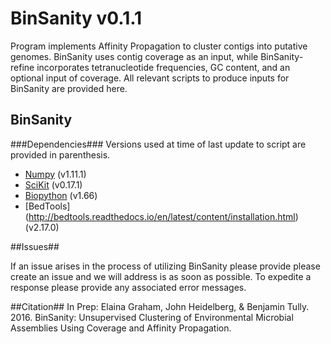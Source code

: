 # BinSanity v0.1.1

Program implements Affinity Propagation to cluster contigs into putative genomes. BinSanity uses contig coverage as an input, while BinSanity-refine incorporates tetranucleotide frequencies, GC content, and an optional input of coverage. All relevant scripts to produce inputs for BinSanity are provided here.

##  BinSanity ##
###Dependencies###
Versions used at time of last update to script are provided in parenthesis.

* [Numpy](http://www.numpy.org/) (v1.11.1)
* [SciKit](http://scikit-learn.org/stable/install.html) (v0.17.1)
* [Biopython](http://biopython.org/wiki/Download) (v1.66)
* [BedTools] (http://bedtools.readthedocs.io/en/latest/content/installation.html)(v2.17.0)

##Issues##

If an issue arises in the process of utilizing BinSanity please provide please create an issue and we will address is as soon as possible. To expedite a response please provide any associated error messages. 

##Citation##
In Prep:
Elaina Graham, John Heidelberg, & Benjamin Tully. 2016. BinSanity: Unsupervised Clustering of Environmental Microbial Assemblies Using Coverage and Affinity Propagation. 
